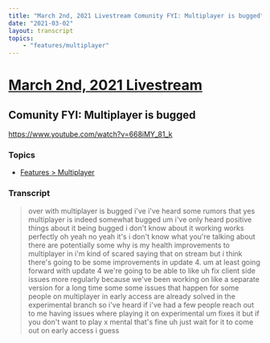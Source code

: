 ```yaml
---
title: "March 2nd, 2021 Livestream Comunity FYI: Multiplayer is bugged"
date: "2021-03-02"
layout: transcript
topics:
    - "features/multiplayer"
---
```

# [March 2nd, 2021 Livestream](../2021-03-02.md)
## Comunity FYI: Multiplayer is bugged
https://www.youtube.com/watch?v=668iMY_81_k

### Topics
* [Features > Multiplayer](../topics/features/multiplayer.md)

### Transcript

> over with multiplayer is bugged i've i've heard some rumors that yes multiplayer is indeed somewhat bugged um i've only heard positive things about it being bugged i don't know about it working works perfectly oh yeah no yeah it's i don't know what you're talking about there are potentially some why is my health improvements to multiplayer in i'm kind of scared saying that on stream but i think there's going to be some improvements in update 4. um at least going forward with update 4 we're going to be able to like uh fix client side issues more regularly because we've been working on like a separate version for a long time some some issues that happen for some people on multiplayer in early access are already solved in the experimental branch so i've heard if i've had a few people reach out to me having issues where playing it on experimental um fixes it but if you don't want to play x mental that's fine uh just wait for it to come out on early access i guess
